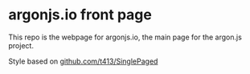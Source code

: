 # argonjs.io front page

This repo is the webpage for argonjs.io, the main page for the argon.js project.

Style based on [github.com/t413/SinglePaged](https://github.com/t413/SinglePaged)
